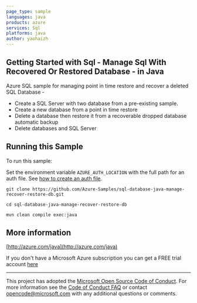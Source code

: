```yaml
---
page_type: sample
languages: java
products: azure
services: Sql
platforms: java
author: yaohaizh
---
```


## Getting Started with Sql - Manage Sql With Recovered Or Restored Database - in Java ##


  Azure SQL sample for managing point in time restore and recover a deleted SQL Database -
   - Create a SQL Server with two database from a pre-existing sample.
   - Create a new database from a point in time restore
   - Delete a database then restore it from a recoverable dropped database automatic backup
   - Delete databases and SQL Server
 

## Running this Sample ##

To run this sample:

Set the environment variable `AZURE_AUTH_LOCATION` with the full path for an auth file. See [how to create an auth file](https://github.com/Azure/azure-libraries-for-java/blob/master/AUTH.md).

    git clone https://github.com/Azure-Samples/sql-database-java-manage-recover-restore-db.git

    cd sql-database-java-manage-recover-restore-db

    mvn clean compile exec:java

## More information ##

[http://azure.com/java](http://azure.com/java)

If you don't have a Microsoft Azure subscription you can get a FREE trial account [here](http://go.microsoft.com/fwlink/?LinkId=330212)

---

This project has adopted the [Microsoft Open Source Code of Conduct](https://opensource.microsoft.com/codeofconduct/). For more information see the [Code of Conduct FAQ](https://opensource.microsoft.com/codeofconduct/faq/) or contact [opencode@microsoft.com](mailto:opencode@microsoft.com) with any additional questions or comments.